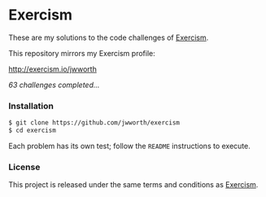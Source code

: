 # Exercism

These are my solutions to the code challenges of [Exercism](http://exercism.io).

This repository mirrors my Exercism profile:

http://exercism.io/jwworth

_63 challenges completed..._

### Installation

```sh
$ git clone https://github.com/jwworth/exercism
$ cd exercism
```

Each problem has its own test; follow the `README` instructions to execute.

### License

This project is released under the same terms and conditions as
[Exercism](http://exercism.io).
